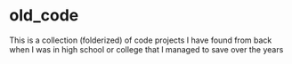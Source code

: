 # old_code
This is a collection (folderized) of code projects I have found from back when I was in high school or college that I managed to save over the years
